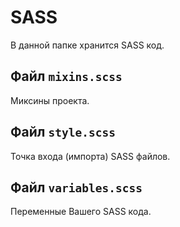 # SASS
В данной папке хранится SASS код.

## Файл `mixins.scss`
Миксины проекта.

## Файл `style.scss`
Точка входа (импорта) SASS файлов.

## Файл `variables.scss`
Переменные Вашего SASS кода.
